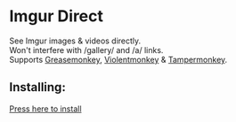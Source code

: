 # Imgur Direct
See Imgur images & videos directly.   
Won't interfere with /gallery/ and /a/ links.  
Supports [Greasemonkey](https://www.greasespot.net/), [Violentmonkey](https://violentmonkey.github.io/) & [Tampermonkey](https://www.tampermonkey.net/).

## Installing:

[Press here to install](https://greasyfork.org/scripts/413400-imgur-direct/code/Imgur%20Direct.user.js)

